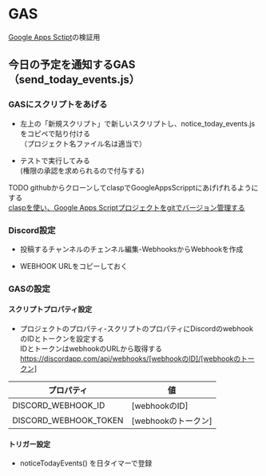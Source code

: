 # GAS
[Google Apps Sctipt](https://script.google.com/)の検証用

## 今日の予定を通知するGAS （send_today_events.js）
### GASにスクリプトをあげる
- 左上の「新規スクリプト」で新しいスクリプトし、notice_today_events.jsをコピペで貼り付ける  
（プロジェクト名ファイル名は適当で）

- テストで実行してみる  
(権限の承認を求められるので付与する)

TODO githubからクローンしてclaspでGoogleAppsScripptにあげげれるようにする  
 [claspを使い、Google Apps Scriptプロジェクトをgitでバージョン管理する](https://qiita.com/rf_p/items/7492375ddd684ba734f8)

### Discord設定
- 投稿するチャンネルのチェンネル編集-WebhooksからWebhookを作成  

- WEBHOOK URLをコピーしておく

### GASの設定
#### スクリプトプロパティ設定  
- プロジェクトのプロパティ-スクリプトのプロパティにDiscordのwebhookのIDとトークンを設定する  
IDとトークンはwebhookのURLから取得する  
https://discordapp.com/api/webhooks/[webhookのID]/[webhookのトークン]  

|プロパティ|値|
|---|---|
|DISCORD_WEBHOOK_ID|[webhookのID]|
|DISCORD_WEBHOOK_TOKEN|[webhookのトークン]|


#### トリガー設定
- noticeTodayEvents() を日タイマーで登録
